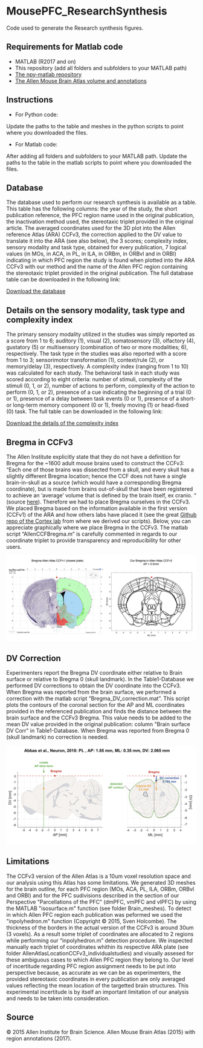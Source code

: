 

# MousePFC_ResearchSynthesis
Code used to generate the Research synthesis figures.

## Requirements for Matlab code
- MATLAB (R2017 and on)
- This repository (add all folders and subfolders to your MATLAB path)
- [The npy-matlab repository](http://github.com/kwikteam/npy-matlab)
- [The Allen Mouse Brain Atlas volume and annotations](http://download.alleninstitute.org/informatics-archive/current-release/mouse_ccf/)

## Instructions
 - For Python code:

Update the paths to the table and meshes in the python scripts to point where you downloaded the files.

- For Matlab code:

After adding  all folders and subfolders to your MATLAB path.
Update the paths to the table in the matlab scripts to point where you downloaded the files.

## Database

The database used to perform our research synthesis is available as a table. This table has the following columns: the year of the study, the short publication reference, the PFC region name used in the original publication, the inactivation method used, the stereotaxic triplet provided in the original article. The averaged coordinates used for the 3D plot into the Allen reference Atlas (ARA) CCFv3, the correction applied to the DV value to translate it into the ARA (see also below), the 3 scores; complexity index, sensory modality and task type, obtained for every publication, 7 logical values (in MOs, in ACA, in PL, in ILA, in ORBm, in ORBvl and in ORBl) indicating in which PFC region the study is found when plotted into the ARA CCFv3 with our method and the name of the Allen PFC region containing the stereotaxic triplet provided in the original publication. The full database table can be downloaded in the following link:

[Download the database](https://carlenlab.org/wp-content/uploads/2021/04/Table1-Database.csv)

## Details on the sensory modality, task type and complexity index

The primary sensory modality utilized in the studies was simply reported as a score from 1 to 6; auditory (1), visual (2), somatosensory (3), olfactory (4), gustatory (5) or multisensory (combination of two or more modalities; 6), respectively. The task type in the studies was also reported with a score from 1 to 3; sensorimotor transformation (1), context/rule (2), or memory/delay (3), respectively. A complexity index (ranging from 1 to 10) was calculated for each study. The behavioral task in each study was scored according to eight criteria: number of stimuli, complexity of the stimuli (0, 1, or 2), number of actions to perform, complexity of the action to perform (0, 1, or 2), presence of a cue indicating the beginning of a trial (0 or 1), presence of a delay between task events (0 or 1), presence of a short- or long-term memory component (0 or 1), freely moving (1) or head-fixed (0) task. The full table can be downloaded in the following link:

[Download the details of the complexity index](https://carlenlab.org/wp-content/uploads/2021/03/Table2-Complexity_Index_details.csv)


## Bregma in CCFv3

The Allen Institute explicitly state that they do not have a definition for Bregma for the ~1600 adult mouse brains used to construct the CCFv3: “Each one of those brains was dissected from a skull, and every skull has a slightly different Bregma location; hence the CCF does not have a single brain-in-skull as a source (which would have a corresponding Bregma coordinate), but is made from brains out-of-skull that have been registered to achieve an ‘average’ volume that is defined by the brain itself, ex cranio. “ (source [here](https://community.brain-map.org/t/why-doesnt-the-3d-mouse-brain-atlas-have-bregma-coordinates/158)). Therefore we had to place Bregma ourselves in the CCFv3. We placed Bregma based on the information available in the first version (CCFv1) of the ARA and how others labs have placed it (see the great [Github repo of the Cortex lab](https://github.com/cortex-lab/allenCCF) from where we derived our scripts). Below, you can appreciate graphically where we place Bregma in the CCFv3. The matlab script “AllenCCFBregma.m” is carefully commented in regards to our coordinate triplet to provide transparency and reproducibility for other users.

![alt text](https://github.com/PierreLeMerre/MousePFC_ResearchSynthesis/blob/main/Bregma.png?raw=true)

## DV Correction

Experimenters report the Bregma DV coordinate either relative to Brain surface or relative to Bregma 0 (skull landmark). In the Table1-Database we performed DV corrections to obtain the DV coordinate into the CCFv3. When Bregma was reported from the brain surface, we performed a correction with the matlab script “Bregma_DV_correction.mat”. This script plots the contours of the coronal section for the AP and ML coordinates provided in the referenced publication and finds the distance between the brain surface and the CCFv3 Bregma. This value needs to be added to the mean DV value provided in the original publication: column "Brain surface DV Corr" in Table1-Database. When Bregma was reported from Bregma 0 (skull landmark) no correction is needed. 

![alt text](https://github.com/PierreLeMerre/MousePFC_ResearchSynthesis/blob/main/DV_correction.png?raw=true)


## Limitations

The CCFv3 version of the Allen Atlas is a 10um voxel resolution space and our analysis using this Atlas has some limitations. We generated 3D meshes for the brain outline, for each PFC region (MOs, ACA, PL, ILA, ORBm, ORBvl and ORBl) and for the PFC sudivisions described in the section of our Perspective "Parcellations of the PFC" (dmPFC, vmPFC and vlPFC) by using the MATLAB "isosurface.m" function (see folder Brain_meshes). To detect in which Allen PFC region each publication was peformed we used the "inpolyhedron.m" function (Copyright © 2015, Sven Holcombe). The thickness of the borders in the actual version of the CCFv3 is around 30um (3 voxels). As a result some triplet of coordinates are allocated to 2 regions while performing our “inpolyhedron.m” detection procedure. We inspected manually each triplet of coordinates whithin its respective ARA plate (see folder AllenAtlasLocationCCFv3_individualstudies) and visually assesed for these ambiguous cases to which Allen PFC region they belong to. Our level of incertitude regarding PFC region assignment needs to be put into perspective because, as accurate as we can be as experimenters, the provided stereotaxic coordinates in every publication are only averaged values reflecting the mean location of the targetted brain structures. This experimental incertitude is by itself an important limitation of our analysis and needs to be taken into consideration.

## Source
© 2015 Allen Institute for Brain Science. Allen Mouse Brain Atlas (2015) with region annotations (2017).



